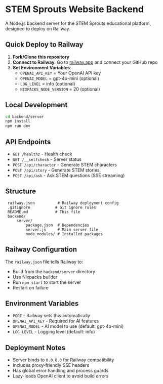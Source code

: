 # STEM Sprouts Website Backend

A Node.js backend server for the STEM Sprouts educational platform, designed to deploy on Railway.

## Quick Deploy to Railway

1. **Fork/Clone this repository**
2. **Connect to Railway**: Go to [railway.app](https://railway.app) and connect your GitHub repo
3. **Set Environment Variables**:
   - `OPENAI_API_KEY` = Your OpenAI API key
   - `OPENAI_MODEL` = gpt-4o-mini (optional)
   - `LOG_LEVEL` = info (optional)
   - `NIXPACKS_NODE_VERSION` = 20 (optional)

## Local Development

```bash
cd backend/server
npm install
npm run dev
```

## API Endpoints

- `GET /healthz` - Health check
- `GET /__selfcheck` - Server status
- `POST /api/character` - Generate STEM characters
- `POST /api/story` - Generate STEM stories  
- `POST /api/ask` - Ask STEM questions (SSE streaming)

## Structure

```
 railway.json          # Railway deployment config
 .gitignore           # Git ignore rules
 README.md            # This file
 backend/
     server/
         package.json  # Dependencies
         server.js     # Main server file
         node_modules/ # Installed packages
```

## Railway Configuration

The `railway.json` file tells Railway to:
- Build from the `backend/server` directory
- Use Nixpacks builder
- Run `npm start` to start the server
- Restart on failure

## Environment Variables

- `PORT` - Railway sets this automatically
- `OPENAI_API_KEY` - Required for AI features
- `OPENAI_MODEL` - AI model to use (default: gpt-4o-mini)
- `LOG_LEVEL` - Logging level (default: info)

## Deployment Notes

- Server binds to `0.0.0.0` for Railway compatibility
- Includes proxy-friendly SSE headers
- Has global error handling and process guards
- Lazy-loads OpenAI client to avoid build errors
